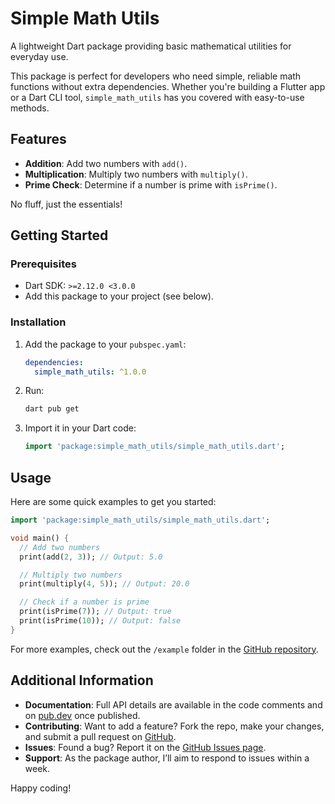 # Simple Math Utils

A lightweight Dart package providing basic mathematical utilities for everyday use.

This package is perfect for developers who need simple, reliable math functions without extra dependencies. Whether you're building a Flutter app or a Dart CLI tool, `simple_math_utils` has you covered with easy-to-use methods.

## Features

- **Addition**: Add two numbers with `add()`.
- **Multiplication**: Multiply two numbers with `multiply()`.
- **Prime Check**: Determine if a number is prime with `isPrime()`.

No fluff, just the essentials!

## Getting Started

### Prerequisites
- Dart SDK: `>=2.12.0 <3.0.0`
- Add this package to your project (see below).

### Installation
1. Add the package to your `pubspec.yaml`:
   ```yaml
   dependencies:
     simple_math_utils: ^1.0.0
   ```
2. Run:
   ```bash
   dart pub get
   ```
3. Import it in your Dart code:
   ```dart
   import 'package:simple_math_utils/simple_math_utils.dart';
   ```

## Usage

Here are some quick examples to get you started:

```dart
import 'package:simple_math_utils/simple_math_utils.dart';

void main() {
  // Add two numbers
  print(add(2, 3)); // Output: 5.0

  // Multiply two numbers
  print(multiply(4, 5)); // Output: 20.0

  // Check if a number is prime
  print(isPrime(7)); // Output: true
  print(isPrime(10)); // Output: false
}
```

For more examples, check out the `/example` folder in the [GitHub repository](https://github.com/Syed722528/simple_math_utils.git).

## Additional Information

- **Documentation**: Full API details are available in the code comments and on [pub.dev](https://pub.dev/packages/simple_math_utils) once published.
- **Contributing**: Want to add a feature? Fork the repo, make your changes, and submit a pull request on [GitHub](https://github.com/Syed722528/simple_math_utils.git).
- **Issues**: Found a bug? Report it on the [GitHub Issues page](https://github.com/Syed722528/simple_math_utils.git/issues).
- **Support**: As the package author, I’ll aim to respond to issues within a week.

Happy coding!
```



